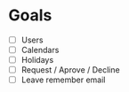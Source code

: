 # Goals

- [ ] Users
- [ ] Calendars
- [ ] Holidays
- [ ] Request / Aprove / Decline
- [ ] Leave remember email
